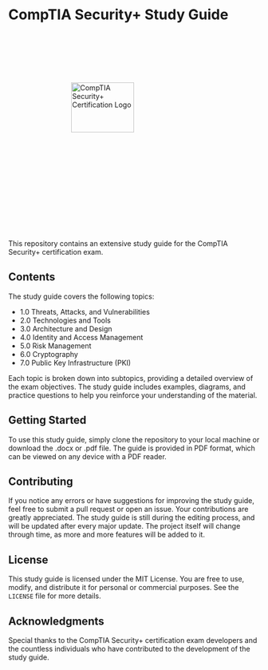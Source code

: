 # CompTIA Security+ Study Guide

<div style="display: flex; justify-content: center; align-items: center; height: 400px;">
  <img src="https://www.thoughtco.com/thmb/6pLldeziX2oJmXnWxpBbXp_t3n0=/1500x0/filters:no_upscale():max_bytes(150000):strip_icc()/compTIA_Security-56a1203a5f9b58b7d0bc39bb.jpg" alt="CompTIA Security+ Certification Logo" style="width: 50%; height: auto; align-self: center;">
</div>

This repository contains an extensive study guide for the CompTIA Security+ certification exam.

## Contents

The study guide covers the following topics:

- 1.0 Threats, Attacks, and Vulnerabilities
- 2.0 Technologies and Tools
- 3.0 Architecture and Design
- 4.0 Identity and Access Management
- 5.0 Risk Management
- 6.0 Cryptography
- 7.0 Public Key Infrastructure (PKI)

Each topic is broken down into subtopics, providing a detailed overview of the exam objectives. The study guide includes examples, diagrams, and practice questions to help you reinforce your understanding of the material.

## Getting Started

To use this study guide, simply clone the repository to your local machine or download the .docx or .pdf file. The guide is provided in PDF format, which can be viewed on any device with a PDF reader.

## Contributing

If you notice any errors or have suggestions for improving the study guide, feel free to submit a pull request or open an issue. Your contributions are greatly appreciated. The study guide is still during the editing process, and will be updated after every major update. The project itself will change through time, as more and more features will be added to it.

## License

This study guide is licensed under the MIT License. You are free to use, modify, and distribute it for personal or commercial purposes. See the `LICENSE` file for more details.

## Acknowledgments

Special thanks to the CompTIA Security+ certification exam developers and the countless individuals who have contributed to the development of the study guide.
